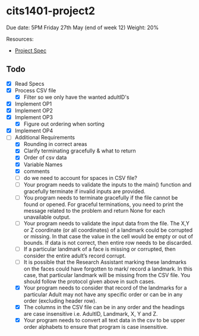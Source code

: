 # cits1401-project2

Due date: 5PM Friday 27th May (end of week 12)
Weight: 20%

Resources:
  + [Project Spec](https://lms.uwa.edu.au/bbcswebdav/pid-2598858-dt-content-rid-36576430_1/xid-36576430_1)
 
## Todo
+ [x] Read Specs
+ [x] Process CSV file
  + [x] Filter so we only have the wanted adultID's
+ [x] Implement OP1
+ [x] Implement OP2
+ [x] Implement OP3
  + [x] Figure out ordering when sorting
+ [x] Implement OP4
+ [ ] Additional Requirements
    + [x] Rounding in correct areas
    + [x] Clarify terminating gracefully & what to return
    + [x] Order of csv data
    + [x] Variable Names
    + [x] comments
    + [ ] do we need to account for spaces in CSV file?
    + [ ] Your program needs to validate the inputs to the main() function and gracefully terminate if invalid inputs are provided.
    + [ ] You program needs to terminate gracefully if the file cannot be found or opened. For graceful terminations, you need to print the message related to the problem and return None for each unavailable output.
    + [ ] Your program needs to validate the input data from the file. The X,Y or Z coordinate (or all coordinates) of a landmark could be corrupted or missing. In that case the value in the cell would be empty or out of bounds. If data is not correct, then entire row needs to be discarded.
    + [ ] If a particular landmark of a face is missing or corrupted, then consider the entire adult’s record corrupt.
    + [ ] It is possible that the Research Assistant marking these landmarks on the faces could have forgotten to mark/ record a landmark. In this case, that particular landmark will be missing from the CSV file. You should follow the protocol given above in such cases.
    + [x] Your program needs to consider that record of the landmarks for a particular Adult may not have any specific order or can be in any order (excluding header row).
    + [x] The columns in the CSV file can be in any order and the headings are case insensitive i.e. AdultID, Landmark, X, Y and Z.
    + [x] Your program needs to convert all text data in the csv to be upper order alphabets to ensure that program is case insensitive.